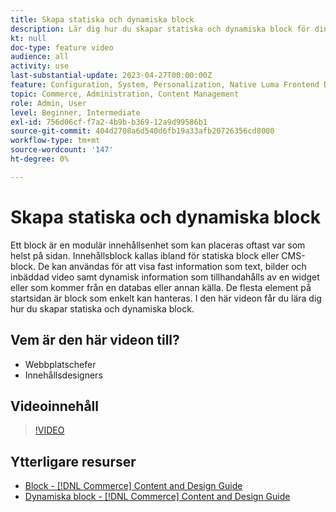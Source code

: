```yaml
---
title: Skapa statiska och dynamiska block
description: Lär dig hur du skapar statiska och dynamiska block för dina butikssidor.
kt: null
doc-type: feature video
audience: all
activity: use
last-substantial-update: 2023-04-27T00:00:00Z
feature: Configuration, System, Personalization, Native Luma Frontend Development, Page Content
topic: Commerce, Administration, Content Management
role: Admin, User
level: Beginner, Intermediate
exl-id: 756d06cf-f7a2-4b9b-b369-12a9d99586b1
source-git-commit: 404d2708a6d540d6fb19a33afb20726356cd8000
workflow-type: tm+mt
source-wordcount: '147'
ht-degree: 0%

---
```


# Skapa statiska och dynamiska block

Ett block är en modulär innehållsenhet som kan placeras oftast var som helst på sidan. Innehållsblock kallas ibland för statiska block eller CMS-block. De kan användas för att visa fast information som text, bilder och inbäddad video samt dynamisk information som tillhandahålls av en widget eller som kommer från en databas eller annan källa. De flesta element på startsidan är block som enkelt kan hanteras. I den här videon får du lära dig hur du skapar statiska och dynamiska block.

## Vem är den här videon till?

- Webbplatschefer
- Innehållsdesigners

## Videoinnehåll

>[!VIDEO](https://video.tv.adobe.com/v/343783?quality=12&learn=on)

## Ytterligare resurser

- [Block - [!DNL Commerce] Content and Design Guide](https://experienceleague.adobe.com/docs/commerce-admin/content-design/elements/blocks/blocks.html)
- [Dynamiska block - [!DNL Commerce] Content and Design Guide](https://experienceleague.adobe.com/docs/commerce-admin/content-design/elements/dynamic-blocks/dynamic-blocks.html)
